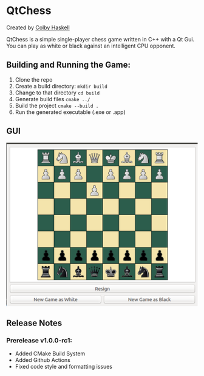 # QtChess

Created by [Colby Haskell](https://github.com/colbychaskell)

QtChess is a simple single-player chess game written in C++ with a Qt Gui. You
can play as white or black against an intelligent CPU opponent.

## Building and Running the Game:

1. Clone the repo
2. Create a build directory: `mkdir build`
3. Change to that directory `cd build`
4. Generate build files `cmake ../`
5. Build the project `cmake --build .`
6. Run the generated executable (.exe or .app)

## GUI

!["Basic Game Interface"](docs/interface.png)

## Release Notes

### Prerelease v1.0.0-rc1:
- Added CMake Build System
- Added Github Actions
- Fixed code style and formatting issues
